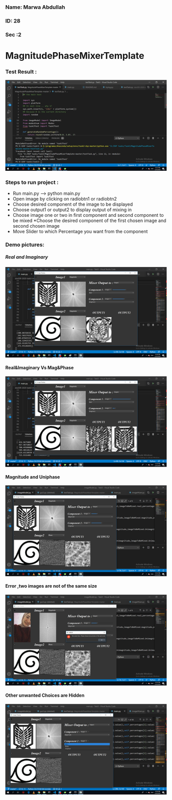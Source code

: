 
### Name: Marwa Abdullah
### ID: 28
### Sec :2

# MagnitudePhaseMixerTemplate


### **Test Result** :
![alt text](testresult.png "Logo Title Text 1")



### **Steps to run project** :
* Run main.py --> python main.py
* Open image by clicking on radiobtn1 or radiobtn2 
* Choose desired component of the image to be displayed
* Choose output1 or output2 to display output of mixing in 
* Choose image one or two in first component and second component to be mixed
*Choose the desired component of the first chosen image and second chosen image 
* Move Slider to which Percentage you want from the component

### **Demo pictures:**
##### Real and Imaginary
![alt text](mixrealandimaginary.png "Logo Title Text 1")
#### Real&Imaginary Vs Mag&Phase
![alt text](realvsmag.png "Logo Title Text 1")
#### Magnitude and Uniphase
![alt text](maganduniphase.png "Logo Title Text 1")
#### Error ,two images are not of the same size
![alt text](nosamesize.png "Logo Title Text 1")
#### Other unwanted Choices are Hidden
![alt text](otherchoiceshideen.png "Logo Title Text 1")